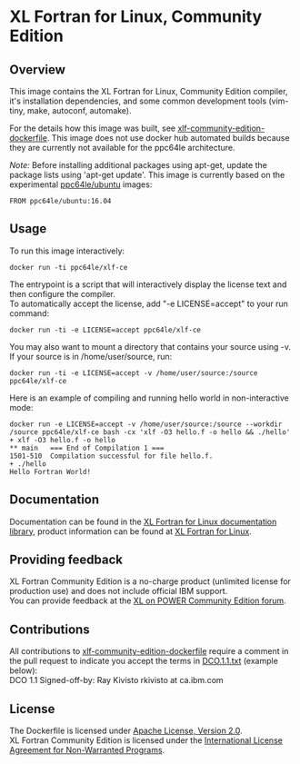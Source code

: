 # XL Fortran for Linux, Community Edition

## Overview

This image contains the XL Fortran for Linux, Community Edition compiler, it's installation dependencies, and some common development tools (vim-tiny, make, autoconf, automake).

For the details how this image was built, see [xlf-community-edition-dockerfile](https://github.com/IBM/xlf-community-edition-dockerfile).
This image does not use docker hub automated builds because they are currently not available for the ppc64le architecture.

*Note:* Before installing additional packages using apt-get, update the package lists using 'apt-get update'. This image is currently based on the experimental [ppc64le/ubuntu](https://hub.docker.com/r/ppc64le/ubuntu/) images:
  
	FROM ppc64le/ubuntu:16.04


## Usage

To run this image interactively:  

	docker run -ti ppc64le/xlf-ce

The entrypoint is a script that will interactively display the license text and then configure the compiler.  
To automatically accept the license, add "-e LICENSE=accept" to your run command:  

	docker run -ti -e LICENSE=accept ppc64le/xlf-ce

You may also want to mount a directory that contains your source using -v. If your source is in /home/user/source, run:  

	docker run -ti -e LICENSE=accept -v /home/user/source:/source ppc64le/xlf-ce

Here is an example of compiling and running hello world in non-interactive mode:  

	docker run -e LICENSE=accept -v /home/user/source:/source --workdir /source ppc64le/xlf-ce bash -cx 'xlf -O3 hello.f -o hello && ./hello'  
    + xlf -O3 hello.f -o hello
    ** main   === End of Compilation 1 ===
    1501-510  Compilation successful for file hello.f.
    + ./hello
    Hello Fortran World!


## Documentation

Documentation can be found in the [XL Fortran for Linux documentation library](http://www.ibm.com/support/docview.wss?uid=swg27036672), product information can be found at [XL Fortran for Linux](http://www.ibm.com/software/products/en/xlfortran-linux/).


## Providing feedback

XL Fortran Community Edition is a no-charge product (unlimited license for production use) and does not include official IBM support.  
You can provide feedback at the [XL on POWER Community Edition forum](http://ibm.biz/xlfortran-linux-ce).


## Contributions

All contributions to [xlf-community-edition-dockerfile](https://github.com/IBM/xlf-community-edition-dockerfile) require a comment in the pull request to indicate you accept the terms in [DCO.1.1.txt](https://github.com/IBM/xlf-community-edition-dockerfile/blob/master/DCO.1.1.txt) (example below):  
DCO 1.1 Signed-off-by: Ray Kivisto rkivisto at ca.ibm.com


## License

The Dockerfile is licensed under [Apache License, Version 2.0](https://github.com/IBM/xlf-community-edition-dockerfile/blob/master/LICENSE).  
XL Fortran Community Edition is licensed under the [International License Agreement for Non-Warranted Programs](http://www14.software.ibm.com/cgi-bin/weblap/lap.pl?li_formnum=L-JYIP-AEMRZJ).
